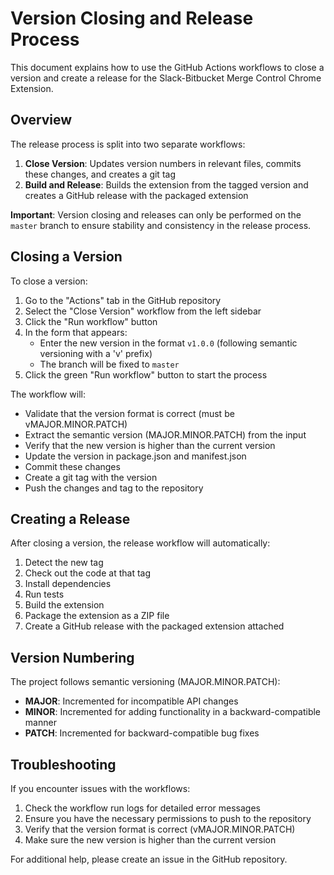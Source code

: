 # Version Closing and Release Process

This document explains how to use the GitHub Actions workflows to close a version and create a release for the Slack-Bitbucket Merge Control Chrome Extension.

## Overview

The release process is split into two separate workflows:

1. **Close Version**: Updates version numbers in relevant files, commits these changes, and creates a git tag
2. **Build and Release**: Builds the extension from the tagged version and creates a GitHub release with the packaged extension

**Important**: Version closing and releases can only be performed on the `master` branch to ensure stability and consistency in the release process.

## Closing a Version

To close a version:

1. Go to the "Actions" tab in the GitHub repository
2. Select the "Close Version" workflow from the left sidebar
3. Click the "Run workflow" button
4. In the form that appears:
   - Enter the new version in the format `v1.0.0` (following semantic versioning with a 'v' prefix)
   - The branch will be fixed to `master`
5. Click the green "Run workflow" button to start the process

The workflow will:
- Validate that the version format is correct (must be vMAJOR.MINOR.PATCH)
- Extract the semantic version (MAJOR.MINOR.PATCH) from the input
- Verify that the new version is higher than the current version
- Update the version in package.json and manifest.json
- Commit these changes
- Create a git tag with the version
- Push the changes and tag to the repository

## Creating a Release

After closing a version, the release workflow will automatically:

1. Detect the new tag
2. Check out the code at that tag
3. Install dependencies
4. Run tests
5. Build the extension
6. Package the extension as a ZIP file
7. Create a GitHub release with the packaged extension attached

## Version Numbering

The project follows semantic versioning (MAJOR.MINOR.PATCH):

- **MAJOR**: Incremented for incompatible API changes
- **MINOR**: Incremented for adding functionality in a backward-compatible manner
- **PATCH**: Incremented for backward-compatible bug fixes

## Troubleshooting

If you encounter issues with the workflows:

1. Check the workflow run logs for detailed error messages
2. Ensure you have the necessary permissions to push to the repository
3. Verify that the version format is correct (vMAJOR.MINOR.PATCH)
4. Make sure the new version is higher than the current version

For additional help, please create an issue in the GitHub repository.
